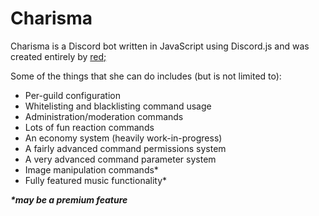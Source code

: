 # Charisma

Charisma is a Discord bot written in JavaScript using Discord.js and was created entirely by [red;](https://github.com/shadeRed)

Some of the things that she can do includes (but is not limited to):
- Per-guild configuration
- Whitelisting and blacklisting command usage
- Administration/moderation commands
- Lots of fun reaction commands
- An economy system (heavily work-in-progress)
- A fairly advanced command permissions system
- A very advanced command parameter system
- Image manipulation commands*
- Fully featured music functionality*

***\*may be a premium feature***